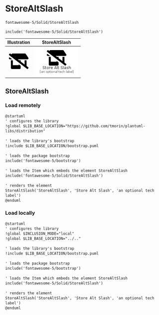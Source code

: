 # StoreAltSlash


```text
fontawesome-5/Solid/StoreAltSlash
```

```text
include('fontawesome-5/Solid/StoreAltSlash')
```



| Illustration | StoreAltSlash |
| :---: | :---: |
| ![illustration for Illustration](../../fontawesome-5/Solid/StoreAltSlash.png) | ![illustration for StoreAltSlash](../../fontawesome-5/Solid/StoreAltSlash.Local.png) |




## StoreAltSlash

### Load remotely
```plantuml
@startuml
' configures the library
!global $LIB_BASE_LOCATION="https://github.com/tmorin/plantuml-libs/distribution"

' loads the library's bootstrap
!include $LIB_BASE_LOCATION/bootstrap.puml

' loads the package bootstrap
include('fontawesome-5/bootstrap')

' loads the Item which embeds the element StoreAltSlash
include('fontawesome-5/Solid/StoreAltSlash')

' renders the element
StoreAltSlash('StoreAltSlash', 'Store Alt Slash', 'an optional tech label')
@enduml
```

### Load locally
```plantuml
@startuml
' configures the library
!global $INCLUSION_MODE="local"
!global $LIB_BASE_LOCATION="../.."

' loads the library's bootstrap
!include $LIB_BASE_LOCATION/bootstrap.puml

' loads the package bootstrap
include('fontawesome-5/bootstrap')

' loads the Item which embeds the element StoreAltSlash
include('fontawesome-5/Solid/StoreAltSlash')

' renders the element
StoreAltSlash('StoreAltSlash', 'Store Alt Slash', 'an optional tech label')
@enduml
```

